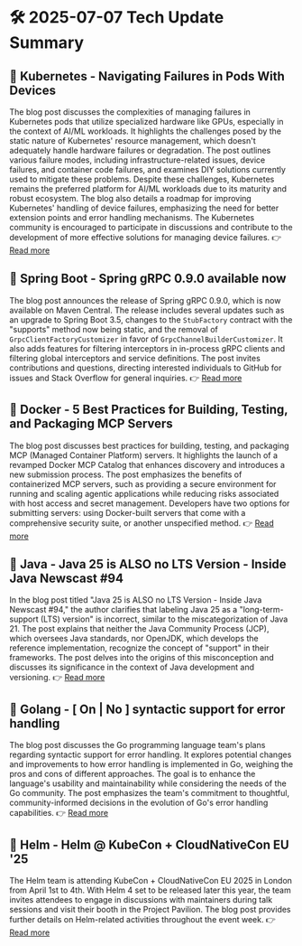 # 🛠️ 2025-07-07 Tech Update Summary

## 🔹 Kubernetes - Navigating Failures in Pods With Devices
The blog post discusses the complexities of managing failures in Kubernetes pods that utilize specialized hardware like GPUs, especially in the context of AI/ML workloads. It highlights the challenges posed by the static nature of Kubernetes' resource management, which doesn't adequately handle hardware failures or degradation. The post outlines various failure modes, including infrastructure-related issues, device failures, and container code failures, and examines DIY solutions currently used to mitigate these problems. Despite these challenges, Kubernetes remains the preferred platform for AI/ML workloads due to its maturity and robust ecosystem. The blog also details a roadmap for improving Kubernetes' handling of device failures, emphasizing the need for better extension points and error handling mechanisms. The Kubernetes community is encouraged to participate in discussions and contribute to the development of more effective solutions for managing device failures.
👉 [Read more](https://kubernetes.io/blog/2025/07/03/navigating-failures-in-pods-with-devices/)

## 🔹 Spring Boot - Spring gRPC 0.9.0 available now
The blog post announces the release of Spring gRPC 0.9.0, which is now available on Maven Central. The release includes several updates such as an upgrade to Spring Boot 3.5, changes to the `StubFactory` contract with the "supports" method now being static, and the removal of `GrpcClientFactoryCustomizer` in favor of `GrpcChannelBuilderCustomizer`. It also adds features for filtering interceptors in in-process gRPC clients and filtering global interceptors and service definitions. The post invites contributions and questions, directing interested individuals to GitHub for issues and Stack Overflow for general inquiries.
👉 [Read more](https://spring.io/blog/2025/07/04/spring-grpc-0-9-0-available-now)

## 🔹 Docker - 5 Best Practices for Building, Testing, and Packaging MCP Servers
The blog post discusses best practices for building, testing, and packaging MCP (Managed Container Platform) servers. It highlights the launch of a revamped Docker MCP Catalog that enhances discovery and introduces a new submission process. The post emphasizes the benefits of containerized MCP servers, such as providing a secure environment for running and scaling agentic applications while reducing risks associated with host access and secret management. Developers have two options for submitting servers: using Docker-built servers that come with a comprehensive security suite, or another unspecified method.
👉 [Read more](https://www.docker.com/blog/mcp-server-best-practices/)

## 🔹 Java - Java 25 is ALSO no LTS Version - Inside Java Newscast #94
In the blog post titled "Java 25 is ALSO no LTS Version - Inside Java Newscast #94," the author clarifies that labeling Java 25 as a "long-term-support (LTS) version" is incorrect, similar to the miscategorization of Java 21. The post explains that neither the Java Community Process (JCP), which oversees Java standards, nor OpenJDK, which develops the reference implementation, recognize the concept of "support" in their frameworks. The post delves into the origins of this misconception and discusses its significance in the context of Java development and versioning.
👉 [Read more](https://inside.java/2025/07/03/newscast-94/)

## 🔹 Golang - [ On | No ] syntactic support for error handling
The blog post discusses the Go programming language team's plans regarding syntactic support for error handling. It explores potential changes and improvements to how error handling is implemented in Go, weighing the pros and cons of different approaches. The goal is to enhance the language's usability and maintainability while considering the needs of the Go community. The post emphasizes the team's commitment to thoughtful, community-informed decisions in the evolution of Go's error handling capabilities.
👉 [Read more](https://go.dev/blog/error-syntax)

## 🔹 Helm - Helm @ KubeCon + CloudNativeCon EU '25
The Helm team is attending KubeCon + CloudNativeCon EU 2025 in London from April 1st to 4th. With Helm 4 set to be released later this year, the team invites attendees to engage in discussions with maintainers during talk sessions and visit their booth in the Project Pavilion. The blog post provides further details on Helm-related activities throughout the event week.
👉 [Read more](https://helm.sh/blog/helm-at-kubecon-eu-25/)

